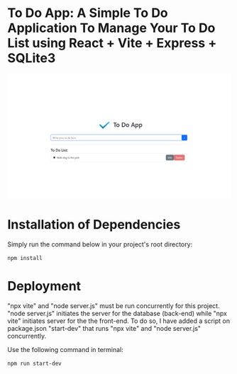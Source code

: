 # To Do App: A Simple To Do Application To Manage Your To Do List using React + Vite + Express + SQLite3

![alt text](Homepage.png)

# Installation of Dependencies
Simply run the command below in your project's root directory:

    npm install

# Deployment
"npx vite" and "node server.js" must be run concurrently for this project.
"node server.js" initiates the server for the database (back-end) while "npx vite" initiates server for the the front-end.
To do so, I have added a script on package.json "start-dev" that runs "npx vite" and "node server.js" concurrently.

Use the following command in terminal:

    npm run start-dev

